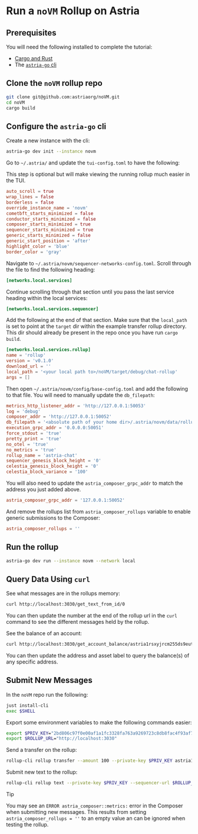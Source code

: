 # Run a `noVM` Rollup on Astria

## Prerequisites

You will need the following installed to complete the tutorial:

- [Cargo and Rust](https://www.rust-lang.org/tools/install)
- The [`astria-go`
  cli](https://docs.astria.org/developer/astria-go/astria-go-installation)

## Clone the `noVM` rollup repo

```bash
git clone git@github.com:astriaorg/noVM.git
cd noVM
cargo build
```

## Configure the `astria-go` cli

Create a new instance with the cli:

```bash
astria-go dev init --instance novm
```

Go to `~/.astria/` and update the `tui-config.toml` to have the following:

This step is optional but will make viewing the running rollup much easier in
the TUI.

```toml
auto_scroll = true
wrap_lines = false
borderless = false
override_instance_name = 'novm'
cometbft_starts_minimized = false
conductor_starts_minimized = false
composer_starts_minimized = true
sequencer_starts_minimized = true
generic_starts_minimized = false
generic_start_position = 'after'
highlight_color = 'blue'
border_color = 'gray'
```

Navigate to `~/.astria/novm/sequencer-networks-config.toml`. Scroll through the
file to find the following heading:

```toml
[networks.local.services]
```

Continue scrolling through that section until you pass the last service heading
within the local services:

```toml
[networks.local.services.sequencer]
```

Add the following at the end of that section. Make sure that the `local_path` is
set to point at the `target` dir within the example transfer rollup directory.
This dir should already be present in the repo once you have run `cargo build`.

```toml {5}
[networks.local.services.rollup]
name = 'rollup'
version = 'v0.1.0'
download_url = ''
local_path = '<your local path to>/noVM/target/debug/chat-rollup'
args = []
```

Then open `~/.astria/novm/config/base-config.toml` and add the following to that
file. You will need to manually update the `db_filepath`:

```toml {4}
metrics_http_listener_addr = 'http://127.0.0.1:50053'
log = 'debug'
composer_addr = 'http://127.0.0.1:50052'
db_filepath = '<absolute path of your home dir>/.astria/novm/data/rollup_data'
execution_grpc_addr = '0.0.0.0:50051'
force_stdout = 'true'
pretty_print = 'true'
no_otel = 'true'
no_metrics = 'true'
rollup_name = 'astria-chat'
sequencer_genesis_block_height = '0'
celestia_genesis_block_height = '0'
celestia_block_variance = '100'
```

You will also need to update the `astria_composer_grpc_addr` to match the address
you just added above.

```toml
astria_composer_grpc_addr = '127.0.0.1:50052'
```

And remove the rollups list from `astria_composer_rollups` variable to enable
generic submissions to the Composer:

```toml
astria_composer_rollups = ''
```

## Run the rollup

```bash
astria-go dev run --instance novm --network local
```

## Query Data Using `curl`

See what messages are in the rollups memory:

```bash
curl http://localhost:3030/get_text_from_id/0
```

You can then update the number at the end of the rollup url in the `curl`
command to see the different messages held by the rollup.

See the balance of an account:

```bash
curl http://localhost:3030/get_account_balance/astria1rsxyjrcm255ds9euthjx6yc3vrjt9sxrm9cfgm/nria
```

You can then update the address and asset label to query the balance(s) of any
specific address.

## Submit New Messages

In the `noVM` repo run the following:

```bash
just install-cli
exec $SHELL
```

Export some environment variables to make the following commands easier:

```bash
export $PRIV_KEY="2bd806c97f0e00af1a1fc3328fa763a9269723c8db8fac4f93af71db186d6e90"
export $ROLLUP_URL="http://localhost:3030"
```

Send a transfer on the rollup:

```bash
rollup-cli rollup transfer --amount 100 --private-key $PRIV_KEY astria1yf56efahcq786pe5t7paknat40g6q4tsvqtql2
```

Submit new text to the rollup:

```bash
rollup-cli rollup text --private-key $PRIV_KEY --sequencer-url $ROLLUP_URL "a new message" "username"
```

> [!TIP]
> You may see an `ERROR astria_composer::metrics:` error in the Composer when
> submitting new messages. This results from setting `astria_composer_rollups =
> ''` to an empty value an can be ignored when testing the rollup.
